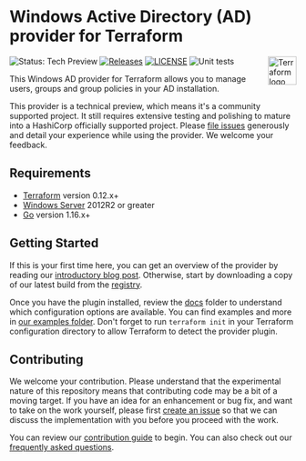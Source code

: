 # Windows Active Directory (AD) provider for Terraform
<a href="https://terraform.io">
    <img src="https://cdn.rawgit.com/hashicorp/terraform-website/master/content/source/assets/images/logo-hashicorp.svg" alt="Terraform logo" align="right" height="50" />
</a>

![Status: Tech Preview](https://img.shields.io/badge/status-experimental-EAAA32) [![Releases](https://img.shields.io/github/release/hashicorp/terraform-provider-ad.svg)](https://github.com/ncecere/terraform-provider-ufad/releases)
[![LICENSE](https://img.shields.io/github/license/hashicorp/terraform-provider-ad.svg)](https://github.com/ncecere/terraform-provider-ufad/blob/main/LICENSE)
![Unit tests](https://github.com/ncecere/terraform-provider-ufad/workflows/Unit%20tests/badge.svg)

This Windows AD provider for Terraform allows you to manage users, groups and group policies in your AD installation.

This provider is a technical preview, which means it's a community supported project. It still requires extensive testing and polishing to mature into a HashiCorp officially supported project. Please [file issues](https://github.com/ncecere/terraform-provider-ufad/issues/new/choose) generously and detail your experience while using the provider. We welcome your feedback.

## Requirements

* [Terraform](https://www.terraform.io/downloads.html) version 0.12.x+
* [Windows Server](https://www.microsoft.com/en-us/windows-server) 2012R2 or greater 
* [Go](https://golang.org/doc/install) version 1.16.x+

## Getting Started

If this is your first time here, you can get an overview of the provider by reading our [introductory blog post](https://www.hashicorp.com/blog/manage-active-directory-objects-new-windows-ad-provider-hashicorp-terraform). Otherwise, start by downloading a copy of our latest build from the [registry](https://registry.terraform.io/providers/hashicorp/ad/latest).

Once you have the plugin installed, review the [docs](docs/) folder to understand which configuration options are available. You can find examples and more in [our examples folder](examples/). Don't forget to run `terraform init` in your Terraform configuration directory to allow Terraform to detect the provider plugin.

## Contributing

We welcome your contribution. Please understand that the experimental nature of this repository means that contributing code may be a bit of a moving target. If you have an idea for an enhancement or bug fix, and want to take on the work yourself, please first [create an issue](https://github.com/ncecere/terraform-provider-ufad/issues/new/choose) so that we can discuss the implementation with you before you proceed with the work.

You can review our [contribution guide](_about/CONTRIBUTING.md) to begin. You can also check out our [frequently asked questions](_about/FAQ.md).
